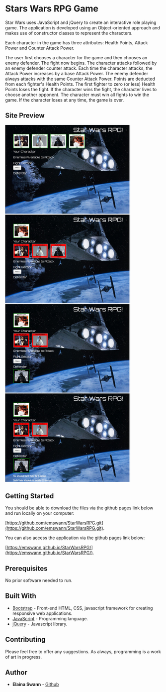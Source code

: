 # Stars Wars RPG Game

Star Wars uses JavaScript and jQuery to create an interactive role playing game. The application is developed using an Object-oriented approach and makes use of constructor classes to represent the characters.

Each character in the game has three attributes: Health Points, Attack Power and Counter Attack Power.

The user first chooses a character for the game and then chooses an enemy defender. The fight now begins. The character attacks followed by an enemy defender counter attack. Each time the character attacks, the Attack Power increases by a base Attack Power. The enemy defender always attacks with the same Counter Attack Power. Points are deducted from each fighter's Health Points. The first fighter to zero (or less) Health Points loses the fight. If the character wins the fight, the character lives to choose another opponent. The character must win all fights to win the game. If the character loses at any time, the game is over.

## Site Preview

<img src='assets/images/StarWarsInitial.jpg' alt='Star Wars Initial' width='400'>


<img src='assets/images/StarWarsCharacter.jpg' alt='Star Wars Character' width='400'>


<img src='assets/images/StarWarsDefender.jpg' alt='Star Wars Defender' width='400'>


<img src='assets/images/StarWarsFight.jpg' alt='Star Wars Fight' width='400'>


## Getting Started

You should be able to download the files via the github pages link below and run locally on your computer:

[https://github.com/emswann/StarWarsRPG.git](https://github.com/emswann/StarWarsRPG.git).

You can also access the application via the github pages link below:

[https://emswann.github.io/StarWarsRPG/](https://emswann.github.io/StarWarsRPG/).

## Prerequisites

No prior software needed to run.

## Built With

* [Bootstrap](https://getbootstrap.com/docs/3.3/) - Front-end HTML, CSS, javascript framework for creating responsive web applications. 
* [JavaScript](https://www.javascript.com/) - Programming language.
* [jQuery](https://jquery.com/) - Javascript library.

## Contributing

Please feel free to offer any suggestions. As always, programming is a work of art in progress.

## Author

* **Elaina Swann** - [Github](https://github.com/emswann)

